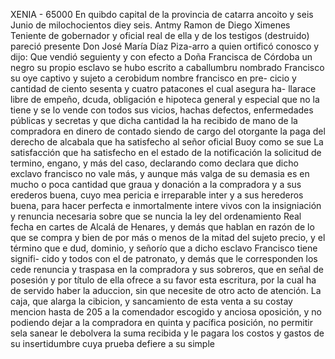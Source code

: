 XENIA - 65000
En quibdo capital de la provincia de catarra ancoito y seis Junio de milochocientos diey seis. Antmy Ramon de Diego Ximenes Teniente de gobernador y oficial real de ella y de los
testigos (destruido) pareció presente Don José María Díaz Piza-arro a quien ortificó conosco y dijo: Que vendió seguienty y con efecto a Doña Francisca de Córdoba un negro su propio esclavo se hubo escrito a caballumbru nombrado Francisco su oye
captivo y sujeto a cerobidum nombre francisco en pre- cicio y cantidad de ciento sesenta y cuatro patacones el cual asegura ha- llarace libre de empeño, dcuda, obligación e hipoteca general y especial que no la tiene y se lo vende con todos sus vicios, hachas
defectos, enfermedades públicas y secretas y que dicha cantidad la ha recibido de mano de la compradora en dinero de contado siendo de cargo del otorgante la paga del derecho de alcabala que ha satisfecho al señor oficial Buoy como se sue
La satisfacción que ha satisfecho en el estado de la notificación la solicitud de
termino, engano, y más del caso, declarando como declara que dicho exclavo francisco no vale más, y aunque más valga de su demasia es en mucho o poca cantidad que graua y donación a la compradora y a sus erederos buena, cuyo mea pericia e irreparable inter
y a sus herederos buena, para hacer perfecta e inmortalmente intere
vivos con la insigniación y renuncia necesaria sobre que se
nuncia la ley del ordenamiento Real fecha en cartes de Alcalá de
Henares, y demás que hablan en razón de lo que se compra y bien
de por más o menos de la mitad del sujeto precio, y el término que e
dud, dominio, y señorío que a dicho esclavo Francisco tiene signifi- cido y todos con el de patronato, y demás que le corresponden los cede renuncia y traspasa en la compradora y sus sobreros, que en señal de posesión y por título de ella ofrece a su favor
esta escritura, por la cual ha de servido haber la aduccion, sin que necesite de otro acto de atención. La caja, que alarga la cibicion, y sancamiento de esta venta a su costay mencion hasta de 205 a la comendador escogido y anciosa oposición, y no podiendo
dejar a la compradora en quinta y pacífica posición, no permitir
sela sanear le debolvera la suma recibida y le pagara los costos
y gastos de su insertidumbre cuya prueba defiere a su simple